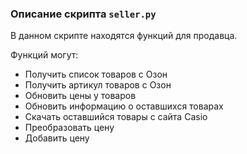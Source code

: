 ### Описание скрипта `seller.py`

В данном скрипте находятся функций для продавца.

Функций могут:

- Получить список товаров с Озон
- Получить артикул товаров с Озон
- Обновить цены у товаров
- Обновить информацию о оставшихся товарах 
- Скачать оставшийся товары с сайта Casio
- Преобразовать цену
- Добавить цену
